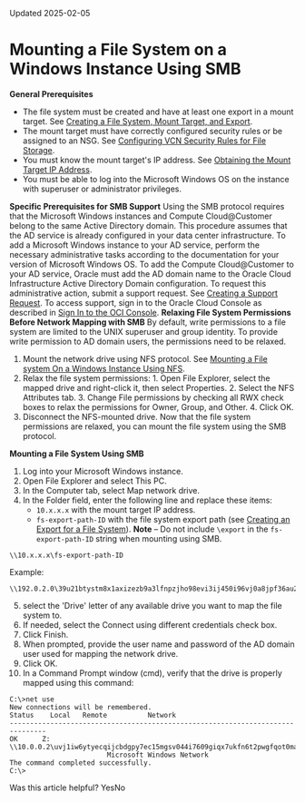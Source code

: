 Updated 2025-02-05
# Mounting a File System on a Windows Instance Using SMB
**General Prerequisites**
  * The file system must be created and have at least one export in a mount target. See [Creating a File System, Mount Target, and Export](https://docs.oracle.com/en-us/iaas/compute-cloud-at-customer/topics/file/creating-a-file-system-mount-target-and-export.htm#creating-a-file-system-mount-target-and-export "On Compute Cloud@Customer, you can use this task flow to perform all the tasks that are required to create a file system and make it available for instances.").
  * The mount target must have correctly configured security rules or be assigned to an NSG. See [Configuring VCN Security Rules for File Storage](https://docs.oracle.com/en-us/iaas/compute-cloud-at-customer/topics/file/configuring-vcn-security-rules-for-file-storage.htm#configuring-vcn-security-rules-for-file-storage "On Compute Cloud@Customer, you can add the required rules to a preexisting security list associated with a subnet, such as the default security list that is created along with the VCN.").
  * You must know the mount target's IP address. See [Obtaining the Mount Target IP Address](https://docs.oracle.com/en-us/iaas/compute-cloud-at-customer/topics/file/obtaining-the-mount-target-ip-address.htm#obtaining-the-muont-target-ip-address).
  * You must be able to log into the Microsoft Windows OS on the instance with superuser or administrator privileges.


**Specific Prerequisites for SMB Support**
Using the SMB protocol requires that the Microsoft Windows instances and Compute Cloud@Customer belong to the same Active Directory domain. 
This procedure assumes that the AD service is already configured in your data center infrastructure. 
To add a Microsoft Windows instance to your AD service, perform the necessary administrative tasks according to the documentation for your version of Microsoft Windows OS.
To add the Compute Cloud@Customer to your AD service, Oracle must add the AD domain name to the Oracle Cloud Infrastructure Active Directory Domain configuration. To request this administrative action, submit a support request. See [Creating a Support Request](https://docs.oracle.com/iaas/Content/GSG/support/create-incident.htm). To access support, sign in to the Oracle Cloud Console as described in [Sign In to the OCI Console](https://docs.oracle.com/iaas/Content/GSG/Tasks/signingin.htm#Signing_In_to_the_Console).
**Relaxing File System Permissions Before Network Mapping with SMB**
By default, write permissions to a file system are limited to the UNIX superuser and group identity. To provide write permission to AD domain users, the permissions need to be relaxed.
  1. Mount the network drive using NFS protocol.
See [Mounting a File system On a Windows Instance Using NFS](https://docs.oracle.com/en-us/iaas/compute-cloud-at-customer/topics/file/mounting-a-file-system-on-a-windows-instance-using-nfs.htm#mounting-a-file-system-on-a-windows-instance-using-nfs).
  2. Relax the file system permissions:
    1. Open File Explorer, select the mapped drive and right-click it, then select Properties.
    2. Select the NFS Attributes tab.
    3. Change File permissions by checking all RWX check boxes to relax the permissions for Owner, Group, and Other.
    4. Click OK.
  3. Disconnect the NFS-mounted drive.
Now that the file system permissions are relaxed, you can mount the file system using the SMB protocol.


**Mounting a File System Using SMB**
  1. Log into your Microsoft Windows instance.
  2. Open File Explorer and select This PC.
  3. In the Computer tab, select Map network drive.
  4. In the Folder field, enter the following line and replace these items:
     * `10.x.x.x` with the mount target IP address.
     * `fs-export-path-ID` with the file system export path (see [Creating an Export for a File System](https://docs.oracle.com/en-us/iaas/compute-cloud-at-customer/topics/file/creating-an-export-for-a-file-system.htm#creating-an-export-for-a-file-system "On Compute Cloud@Customer, exports control how NFS clients access file systems when they connect to a mount target. A file system must have at least one export in one mount target for instances to mount the file system.")).
**Note** – Do not include `\export` in the `fs-export-path-ID` string when mounting using SMB.
```
\\10.x.x.x\fs-export-path-ID
```

Example:
```
\\192.0.2.0\39u21btystm8x1axizezb9a3lfnpzjho98evi3ij450i96vj0a8jpf36au26
```

  5. select the 'Drive' letter of any available drive you want to map the file system to. 
  6. If needed, select the Connect using different credentials check box.
  7. Click Finish.
  8. When prompted, provide the user name and password of the AD domain user used for mapping the network drive.
  9. Click OK.
  10. In a Command Prompt window (cmd), verify that the drive is properly mapped using this command:
```
C:\>net use
New connections will be remembered.
Status    Local   Remote          Network
-------------------------------------------------------------------------------
OK      Z:    \\10.0.0.2\uvj1iw6ytyecqijcbdgpy7ec15mgsv044i7609giqx7ukfn6t2pwgfqot0ma
                        Microsoft Windows Network
The command completed successfully.
C:\>
```



Was this article helpful?
YesNo

